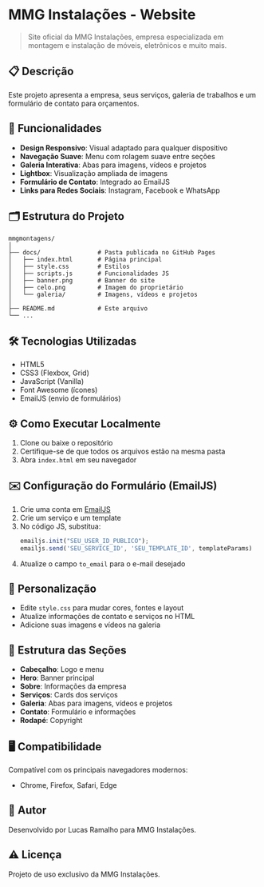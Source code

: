 # MMG Instalações - Website

> Site oficial da MMG Instalações, empresa especializada em montagem e instalação de móveis, eletrônicos e muito mais.

## 📋 Descrição
Este projeto apresenta a empresa, seus serviços, galeria de trabalhos e um formulário de contato para orçamentos.

## 🚀 Funcionalidades
- **Design Responsivo**: Visual adaptado para qualquer dispositivo
- **Navegação Suave**: Menu com rolagem suave entre seções
- **Galeria Interativa**: Abas para imagens, vídeos e projetos
- **Lightbox**: Visualização ampliada de imagens
- **Formulário de Contato**: Integrado ao EmailJS
- **Links para Redes Sociais**: Instagram, Facebook e WhatsApp

## 🗂️ Estrutura do Projeto
```
mmgmontagens/
│
├── docs/                # Pasta publicada no GitHub Pages
│   ├── index.html       # Página principal
│   ├── style.css        # Estilos
│   ├── scripts.js       # Funcionalidades JS
│   ├── banner.png       # Banner do site
│   ├── celo.png         # Imagem do proprietário
│   └── galeria/         # Imagens, vídeos e projetos
│
├── README.md            # Este arquivo
└── ...
```

## 🛠️ Tecnologias Utilizadas
- HTML5
- CSS3 (Flexbox, Grid)
- JavaScript (Vanilla)
- Font Awesome (ícones)
- EmailJS (envio de formulários)

## ⚙️ Como Executar Localmente
1. Clone ou baixe o repositório
2. Certifique-se de que todos os arquivos estão na mesma pasta
3. Abra `index.html` em seu navegador

## ✉️ Configuração do Formulário (EmailJS)
1. Crie uma conta em [EmailJS](https://www.emailjs.com/)
2. Crie um serviço e um template
3. No código JS, substitua:
   ```js
   emailjs.init("SEU_USER_ID_PUBLICO");
   emailjs.send('SEU_SERVICE_ID', 'SEU_TEMPLATE_ID', templateParams)
   ```
4. Atualize o campo `to_email` para o e-mail desejado

## 🎨 Personalização
- Edite `style.css` para mudar cores, fontes e layout
- Atualize informações de contato e serviços no HTML
- Adicione suas imagens e vídeos na galeria

## 📑 Estrutura das Seções
- **Cabeçalho**: Logo e menu
- **Hero**: Banner principal
- **Sobre**: Informações da empresa
- **Serviços**: Cards dos serviços
- **Galeria**: Abas para imagens, vídeos e projetos
- **Contato**: Formulário e informações
- **Rodapé**: Copyright

## 🖥️ Compatibilidade
Compatível com os principais navegadores modernos:
- Chrome, Firefox, Safari, Edge

## 👤 Autor
Desenvolvido por Lucas Ramalho para MMG Instalações.

## ⚠️ Licença
Projeto de uso exclusivo da MMG Instalações.
